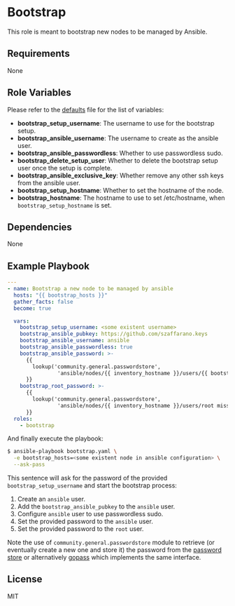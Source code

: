 # Bootstrap

This role is meant to bootstrap new nodes to be managed by Ansible.

## Requirements

None

## Role Variables

Please refer to the [defaults](./defaults/main.yml) file for the list of variables:

- **bootstrap_setup_username**: The username to use for the bootstrap setup.
- **bootstrap_ansible_username**: The username to create as the ansible user.
- **bootstrap_ansible_passwordless**: Whether to use passwordless sudo.
- **bootstrap_delete_setup_user**: Whether to delete the bootstrap setup user once the setup is complete.
- **bootstrap_ansible_exclusive_key**: Whether remove any other ssh keys from the ansible user.
- **bootstrap_setup_hostname**: Whether to set the hostname of the node.
- **bootstrap_hostname**: The hostname to use to set /etc/hostname, when `bootstrap_setup_hostname` is set.

## Dependencies

None

## Example Playbook

```yml
---
- name: Bootstrap a new node to be managed by ansible
  hosts: "{{ bootstrap_hosts }}"
  gather_facts: false
  become: true

  vars:
    bootstrap_setup_username: <some existent username>
    bootstrap_ansible_pubkey: https://github.com/szaffarano.keys
    bootstrap_ansible_username: ansible
    bootstrap_ansible_passwordless: true
    bootstrap_ansible_password: >-
      {{
        lookup('community.general.passwordstore',
                'ansible/nodes/{{ inventory_hostname }}/users/{{ bootstrap_ansible_username }} missing=create')
      }}
    bootstrap_root_password: >-
      {{
        lookup('community.general.passwordstore',
                'ansible/nodes/{{ inventory_hostname }}/users/root missing=create')
      }}
  roles:
    - bootstrap
```

And finally execute the playbook:

```sh
$ ansible-playbook bootstrap.yaml \
  -e bootstrap_hosts=<some existent node in ansible configuration> \
  --ask-pass
```

This sentence will ask for the password of the provided `bootstrap_setup_username` and start the bootstrap process:
1. Create an `ansible` user.
2. Add the `bootstrap_ansible_pubkey` to the `ansible` user.
3. Configure `ansible` user to use passwordless sudo.
4. Set the provided password to the `ansible` user.
5. Set the provided password to the `root` user.

Note the use of `community.general.passwordstore` module to retrieve (or eventually create a new one and store it) the
password from the [password store](https://www.passwordstore.org/) or alternatively [gopass](https://www.gopass.pw/)
which implements the same interface.

## License

MIT
